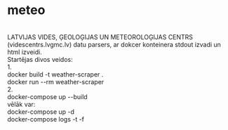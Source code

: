 # meteo
</br>LATVIJAS VIDES, ĢEOLOĢIJAS UN METEOROLOĢIJAS CENTRS (videscentrs.lvgmc.lv) datu parsers, ar dokcer konteinera stdout izvadi un html izveidi.
</br>Startējas divos veidos:
</br>1.
</br>docker build -t weather-scraper .
</br>docker run --rm weather-scraper
</br>2.
</br>docker-compose up --build
</br>vēlāk var:
</br>docker-compose up -d
</br>docker-compose logs -t -f
